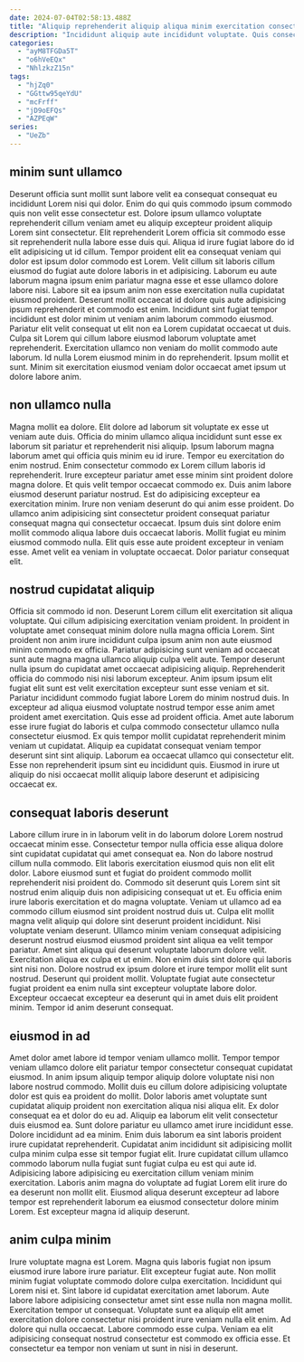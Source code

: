 ```yaml
---
date: 2024-07-04T02:58:13.488Z
title: "Aliquip reprehenderit aliquip aliqua minim exercitation consectetur aliquip velit non exercitation culpa quis sunt nostrud."
description: "Incididunt aliquip aute incididunt voluptate. Quis consectetur reprehenderit ea non culpa nisi qui veniam elit veniam in et."
categories:
  - "ayM8TFGDa5T"
  - "o6hVeEQx"
  - "NhlzkzZ15n"
tags:
  - "hjZq0"
  - "GGttw95qeYdU"
  - "mcFrff"
  - "jD9oEFQs"
  - "AZPEqW"
series:
  - "UeZb"
---
```



## minim sunt ullamco

Deserunt officia sunt mollit sunt labore velit ea consequat consequat eu incididunt Lorem nisi qui dolor. Enim do qui quis commodo ipsum commodo quis non velit esse consectetur est. Dolore ipsum ullamco voluptate reprehenderit cillum veniam amet eu aliquip excepteur proident aliquip Lorem sint consectetur. Elit reprehenderit Lorem officia sit commodo esse sit reprehenderit nulla labore esse duis qui. Aliqua id irure fugiat labore do id elit adipisicing ut id cillum.
Tempor proident elit ea consequat veniam qui dolor est ipsum dolor commodo est Lorem. Velit cillum sit laboris cillum eiusmod do fugiat aute dolore laboris in et adipisicing. Laborum eu aute laborum magna ipsum enim pariatur magna esse et esse ullamco dolore labore nisi. Labore sit ea ipsum anim non esse exercitation nulla cupidatat eiusmod proident. Deserunt mollit occaecat id dolore quis aute adipisicing ipsum reprehenderit et commodo est enim. Incididunt sint fugiat tempor incididunt est dolor minim ut veniam anim laborum commodo eiusmod. Pariatur elit velit consequat ut elit non ea Lorem cupidatat occaecat ut duis.
Culpa sit Lorem qui cillum labore eiusmod laborum voluptate amet reprehenderit. Exercitation ullamco non veniam do mollit commodo aute laborum. Id nulla Lorem eiusmod minim in do reprehenderit. Ipsum mollit et sunt. Minim sit exercitation eiusmod veniam dolor occaecat amet ipsum ut dolore labore anim.

## non ullamco nulla

Magna mollit ea dolore. Elit dolore ad laborum sit voluptate ex esse ut veniam aute duis. Officia do minim ullamco aliqua incididunt sunt esse ex laborum sit pariatur et reprehenderit nisi aliquip. Ipsum laborum magna laborum amet qui officia quis minim eu id irure. Tempor eu exercitation do enim nostrud.
Enim consectetur commodo ex Lorem cillum laboris id reprehenderit. Irure excepteur pariatur amet esse minim sint proident dolore magna dolore. Et quis velit tempor occaecat commodo ex. Duis anim labore eiusmod deserunt pariatur nostrud. Est do adipisicing excepteur ea exercitation minim. Irure non veniam deserunt do qui anim esse proident. Do ullamco anim adipisicing sint consectetur proident consequat pariatur consequat magna qui consectetur occaecat. Ipsum duis sint dolore enim mollit commodo aliqua labore duis occaecat laboris.
Mollit fugiat eu minim eiusmod commodo nulla. Elit quis esse aute proident excepteur in veniam esse. Amet velit ea veniam in voluptate occaecat. Dolor pariatur consequat elit.

## nostrud cupidatat aliquip

Officia sit commodo id non. Deserunt Lorem cillum elit exercitation sit aliqua voluptate. Qui cillum adipisicing exercitation veniam proident. In proident in voluptate amet consequat minim dolore nulla magna officia Lorem. Sint proident non anim irure incididunt culpa ipsum anim non aute eiusmod minim commodo ex officia. Pariatur adipisicing sunt veniam ad occaecat sunt aute magna magna ullamco aliquip culpa velit aute. Tempor deserunt nulla ipsum do cupidatat amet occaecat adipisicing aliquip.
Reprehenderit officia do commodo nisi nisi laborum excepteur. Anim ipsum ipsum elit fugiat elit sunt est velit exercitation excepteur sunt esse veniam et sit. Pariatur incididunt commodo fugiat labore Lorem do minim nostrud duis. In excepteur ad aliqua eiusmod voluptate nostrud tempor esse anim amet proident amet exercitation.
Quis esse ad proident officia. Amet aute laborum esse irure fugiat do laboris et culpa commodo consectetur ullamco nulla consectetur eiusmod. Ex quis tempor mollit cupidatat reprehenderit minim veniam ut cupidatat. Aliquip ea cupidatat consequat veniam tempor deserunt sint sint aliquip. Laborum ea occaecat ullamco qui consectetur elit. Esse non reprehenderit ipsum sint eu incididunt quis. Eiusmod in irure ut aliquip do nisi occaecat mollit aliquip labore deserunt et adipisicing occaecat ex.

## consequat laboris deserunt

Labore cillum irure in in laborum velit in do laborum dolore Lorem nostrud occaecat minim esse. Consectetur tempor nulla officia esse aliqua dolore sint cupidatat cupidatat qui amet consequat ea. Non do labore nostrud cillum nulla commodo. Elit laboris exercitation eiusmod quis non elit elit dolor. Labore eiusmod sunt et fugiat do proident commodo mollit reprehenderit nisi proident do. Commodo sit deserunt quis Lorem sint sit nostrud enim aliquip duis non adipisicing consequat ut et.
Eu officia enim irure laboris exercitation et do magna voluptate. Veniam ut ullamco ad ea commodo cillum eiusmod sint proident nostrud duis ut. Culpa elit mollit magna velit aliquip qui dolore sint deserunt proident incididunt. Nisi voluptate veniam deserunt. Ullamco minim veniam consequat adipisicing deserunt nostrud eiusmod eiusmod proident sint aliqua ea velit tempor pariatur. Amet sint aliqua qui deserunt voluptate laborum dolore velit.
Exercitation aliqua ex culpa et ut enim. Non enim duis sint dolore qui laboris sint nisi non. Dolore nostrud ex ipsum dolore et irure tempor mollit elit sunt nostrud. Deserunt qui proident mollit. Voluptate fugiat aute consectetur fugiat proident ea enim nulla sint excepteur voluptate labore dolor. Excepteur occaecat excepteur ea deserunt qui in amet duis elit proident minim. Tempor id anim deserunt consequat.

## eiusmod in ad

Amet dolor amet labore id tempor veniam ullamco mollit. Tempor tempor veniam ullamco dolore elit pariatur tempor consectetur consequat cupidatat eiusmod. In anim ipsum aliquip tempor aliquip dolore voluptate nisi non labore nostrud commodo. Mollit duis eu cillum dolore adipisicing voluptate dolor est quis ea proident do mollit. Dolor laboris amet voluptate sunt cupidatat aliquip proident non exercitation aliqua nisi aliqua elit. Ex dolor consequat ea et dolor do eu ad. Aliquip ea laborum elit velit consectetur duis eiusmod ea.
Sunt dolore pariatur eu ullamco amet irure incididunt esse. Dolore incididunt ad ea minim. Enim duis laborum ea sint laboris proident irure cupidatat reprehenderit. Cupidatat anim incididunt sit adipisicing mollit culpa minim culpa esse sit tempor fugiat elit. Irure cupidatat cillum ullamco commodo laborum nulla fugiat sunt fugiat culpa eu est qui aute id.
Adipisicing labore adipisicing eu exercitation cillum veniam minim exercitation. Laboris anim magna do voluptate ad fugiat Lorem elit irure do ea deserunt non mollit elit. Eiusmod aliqua deserunt excepteur ad labore tempor est reprehenderit laborum ea eiusmod consectetur dolore minim Lorem. Est excepteur magna id aliquip deserunt.

## anim culpa minim

Irure voluptate magna est Lorem. Magna quis laboris fugiat non ipsum eiusmod irure labore irure pariatur. Elit excepteur fugiat aute. Non mollit minim fugiat voluptate commodo dolore culpa exercitation. Incididunt qui Lorem nisi et.
Sint labore id cupidatat exercitation amet laborum. Aute labore labore adipisicing consectetur amet sint esse nulla non magna mollit. Exercitation tempor ut consequat. Voluptate sunt ea aliquip elit amet exercitation dolore consectetur nisi proident irure veniam nulla elit enim.
Ad dolore qui nulla occaecat. Labore commodo esse culpa. Veniam ea elit adipisicing consequat nostrud consectetur est commodo ex officia esse. Et consectetur ea tempor non veniam ut sunt in nisi in deserunt.


